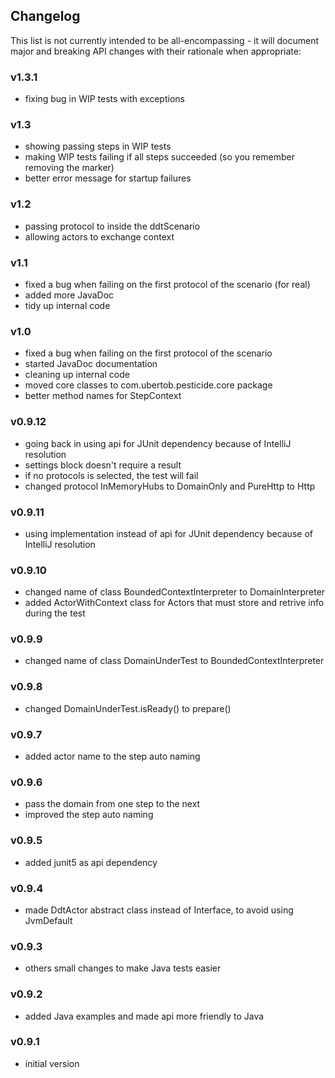 <h2 class="github">Changelog</h2>

This list is not currently intended to be all-encompassing - it will document major and breaking API 
changes with their rationale when appropriate:

### v1.3.1
- fixing bug in WIP tests with exceptions

### v1.3
- showing passing steps in WIP tests
- making WIP tests failing if all steps succeeded (so you remember removing the marker)
- better error message for startup failures

### v1.2
- passing protocol to inside the ddtScenario
- allowing actors to exchange context

### v1.1
- fixed a bug when failing on the first protocol of the scenario (for real)
- added more JavaDoc
- tidy up internal code

### v1.0
- fixed a bug when failing on the first protocol of the scenario
- started JavaDoc documentation
- cleaning up internal code
- moved core classes to com.ubertob.pesticide.core package
- better method names for StepContext

### v0.9.12
- going back in using api for JUnit dependency because of IntelliJ resolution
- settings block doesn't require a result
- if no protocols is selected, the test will fail
- changed protocol InMemoryHubs to DomainOnly and PureHttp to Http

### v0.9.11
- using implementation instead of api for JUnit dependency because of IntelliJ resolution

### v0.9.10
- changed name of class BoundedContextInterpreter to DomainInterpreter
- added ActorWithContext class for Actors that must store and retrive info during the test

### v0.9.9
- changed name of class DomainUnderTest to BoundedContextInterpreter

### v0.9.8
- changed DomainUnderTest.isReady() to prepare()

### v0.9.7
- added actor name to the step auto naming

### v0.9.6
- pass the domain from one step to the next
- improved the step auto naming

### v0.9.5
- added junit5 as api dependency

### v0.9.4
- made DdtActor abstract class instead of Interface, to avoid using JvmDefault

### v0.9.3
- others small changes to make Java tests easier

### v0.9.2
- added Java examples and made api more friendly to Java

### v0.9.1
- initial version

